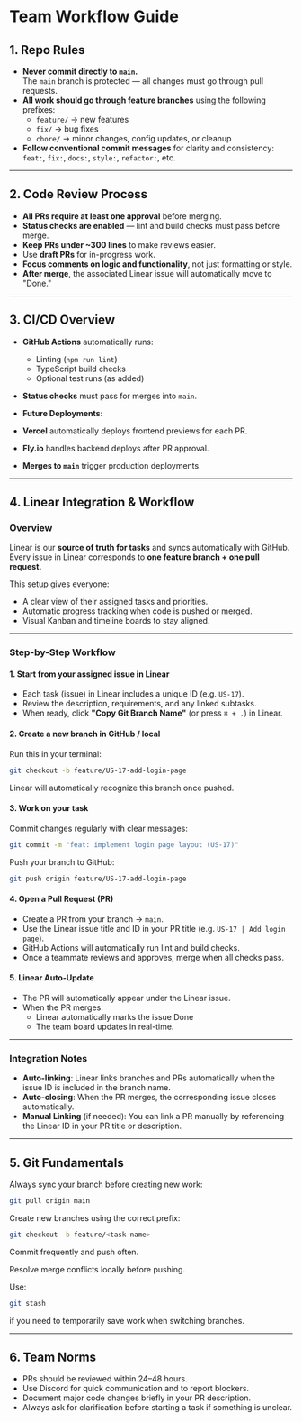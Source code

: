 # Team Workflow Guide

## 1. Repo Rules
- **Never commit directly to `main`.**  
  The `main` branch is protected — all changes must go through pull requests.
- **All work should go through feature branches** using the following prefixes:
  - `feature/` → new features  
  - `fix/` → bug fixes  
  - `chore/` → minor changes, config updates, or cleanup
- **Follow conventional commit messages** for clarity and consistency:  
  `feat:`, `fix:`, `docs:`, `style:`, `refactor:`, etc.

---

## 2. Code Review Process
- **All PRs require at least one approval** before merging.
- **Status checks are enabled** — lint and build checks must pass before merge.
- **Keep PRs under ~300 lines** to make reviews easier.
- Use **draft PRs** for in-progress work.
- **Focus comments on logic and functionality**, not just formatting or style.
- **After merge**, the associated Linear issue will automatically move to "Done."

---

## 3. CI/CD Overview
- **GitHub Actions** automatically runs:
  - Linting (`npm run lint`)
  - TypeScript build checks
  - Optional test runs (as added)
- **Status checks** must pass for merges into `main`.

- **Future Deployments:**
- **Vercel** automatically deploys frontend previews for each PR.
- **Fly.io** handles backend deploys after PR approval.
- **Merges to `main`** trigger production deployments.

---

## 4. Linear Integration & Workflow

### Overview
Linear is our **source of truth for tasks** and syncs automatically with GitHub.  
Every issue in Linear corresponds to **one feature branch + one pull request.**

This setup gives everyone:
- A clear view of their assigned tasks and priorities.
- Automatic progress tracking when code is pushed or merged.
- Visual Kanban and timeline boards to stay aligned.

---

### Step-by-Step Workflow

#### 1. Start from your assigned issue in Linear
- Each task (issue) in Linear includes a unique ID (e.g. `US-17`).
- Review the description, requirements, and any linked subtasks.
- When ready, click **"Copy Git Branch Name"** (or press `⌘ + .`) in Linear.

#### 2. Create a new branch in GitHub / local
Run this in your terminal:
```bash
git checkout -b feature/US-17-add-login-page
```
Linear will automatically recognize this branch once pushed.

#### 3. Work on your task
Commit changes regularly with clear messages:
```bash
git commit -m "feat: implement login page layout (US-17)"
```

Push your branch to GitHub:
```bash
git push origin feature/US-17-add-login-page
```

#### 4. Open a Pull Request (PR)
- Create a PR from your branch → `main`.
- Use the Linear issue title and ID in your PR title (e.g. `US-17 | Add login page`).
- GitHub Actions will automatically run lint and build checks.
- Once a teammate reviews and approves, merge when all checks pass.

#### 5. Linear Auto-Update
- The PR will automatically appear under the Linear issue.
- When the PR merges:
  - Linear automatically marks the issue Done
  - The team board updates in real-time.

---

### Integration Notes
- **Auto-linking**: Linear links branches and PRs automatically when the issue ID is included in the branch name.
- **Auto-closing**: When the PR merges, the corresponding issue closes automatically.
- **Manual Linking** (if needed): You can link a PR manually by referencing the Linear ID in your PR title or description.

---

## 5. Git Fundamentals
Always sync your branch before creating new work:
```bash
git pull origin main
```

Create new branches using the correct prefix:
```bash
git checkout -b feature/<task-name>
```

Commit frequently and push often.

Resolve merge conflicts locally before pushing.

Use:
```bash
git stash
```
if you need to temporarily save work when switching branches.

---

## 6. Team Norms
- PRs should be reviewed within 24–48 hours.
- Use Discord for quick communication and to report blockers.
- Document major code changes briefly in your PR description.
- Always ask for clarification before starting a task if something is unclear.